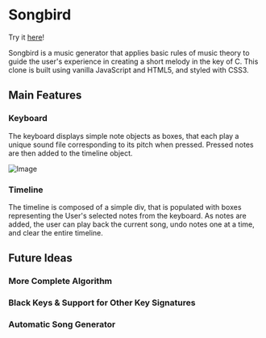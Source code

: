 # Songbird

Try it [here](https://matthaaa.github.io/songbird.com/)!

Songbird is a music generator that applies basic rules of music theory to guide the user's experience in creating a short melody in the key of C. This clone is built using vanilla JavaScript and HTML5, and styled with CSS3.

## Main Features

### Keyboard

The keyboard displays simple note objects as boxes, that each play a unique sound file corresponding to its pitch when pressed. Pressed notes are then added to the timeline object.

![Image](assets/images/screenshots/basic.png?raw=true "Title")

### Timeline

The timeline is composed of a simple div, that is populated with boxes representing the User's selected notes from the keyboard. As notes are added, the user can play back the current song, undo notes one at a time, and clear the entire timeline.

## Future Ideas

### More Complete Algorithm

### Black Keys & Support for Other Key Signatures

### Automatic Song Generator
